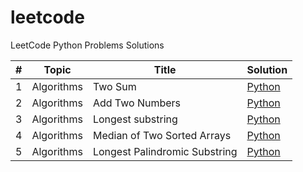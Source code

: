 # leetcode
LeetCode Python Problems Solutions

| #   | Topic | Title             | Solution |
|-----|-------|-------------------|----------|
| 1   | Algorithms | Two Sum           | [Python](./algorithms/0001_two_sum.py) | 
| 2   | Algorithms | Add Two Numbers   | [Python](./algorithms/0002_add_two_numbers.py) |
| 3   | Algorithms | Longest substring | [Python](./algorithms/0003_longest_substring_without_repeating_characters.py) |
| 4   | Algorithms | Median of Two Sorted Arrays | [Python](./algorithms/0004_median_of_two_sorted_arrays.py) |
| 5   | Algorithms | Longest Palindromic Substring | [Python](./algorithms/0005_longest_palindromic_substring.py) |
